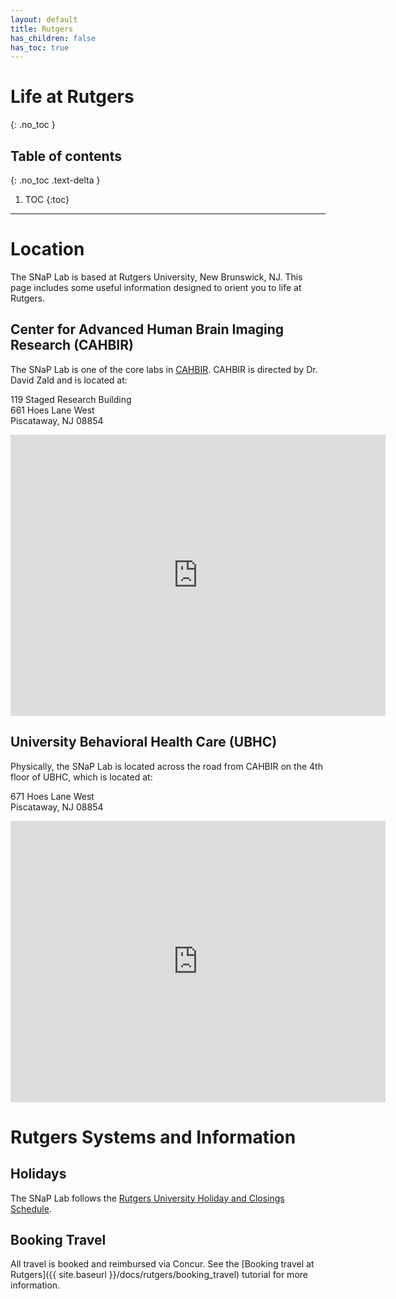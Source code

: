 ```yaml
---
layout: default
title: Rutgers
has_children: false
has_toc: true
---
```


# Life at Rutgers
{: .no_toc }

## Table of contents
{: .no_toc .text-delta }

1. TOC
{:toc}

---

# Location

The SNaP Lab is based at Rutgers University, New Brunswick, NJ. This page includes some useful information designed to orient you to life at Rutgers.

## Center for Advanced Human Brain Imaging Research (CAHBIR)

The SNaP Lab is one of the core labs in [CAHBIR](https://sites.rutgers.edu/cahbir/). CAHBIR is directed by Dr. David Zald and is located at:

119 Staged Research Building<br>
661 Hoes Lane West<br>
Piscataway, NJ 08854
<iframe src="https://www.google.com/maps/embed?pb=!1m18!1m12!1m3!1d6065.126273059041!2d-74.47498872390625!3d40.5291461487895!2m3!1f0!2f0!3f0!3m2!1i1024!2i768!4f13.1!3m3!1m2!1s0x89c3c7bc687cb111%3A0x53e355a1f39aa1f3!2sCenter%20for%20Advanced%20Human%20Brain%20Imaging%20Research!5e0!3m2!1sen!2sus!4v1724629903972!5m2!1sen!2sus" width="600" height="450" style="border:0;" allowfullscreen="" loading="lazy" referrerpolicy="no-referrer-when-downgrade"></iframe>

## University Behavioral Health Care (UBHC)

Physically, the SNaP Lab is located across the road from CAHBIR on the 4th floor of UBHC, which is located at:

671 Hoes Lane West<br>
Piscataway, NJ 08854

<iframe src="https://www.google.com/maps/embed?pb=!1m18!1m12!1m3!1d2437.8437197476674!2d-74.47030356657127!3d40.526008527429006!2m3!1f0!2f0!3f0!3m2!1i1024!2i768!4f13.1!3m3!1m2!1s0x89c3c714a4460b61%3A0x34a6b7d7681583ce!2sUniversity%20Behavioral%20Health%20Care%20at%20Piscataway%20-%20Main%20Building%20(Rutgers%20Health)!5e0!3m2!1sen!2sus!4v1724629962681!5m2!1sen!2sus" width="600" height="450" style="border:0;" allowfullscreen="" loading="lazy" referrerpolicy="no-referrer-when-downgrade"></iframe>

# Rutgers Systems and Information

## Holidays

The SNaP Lab follows the [Rutgers University Holiday and Closings Schedule](https://uhr.rutgers.edu/hr-professional/2024-university-holiday-and-closings-schedule).

## Booking Travel

All travel is booked and reimbursed via Concur. See the [Booking travel at Rutgers]({{ site.baseurl }}/docs/rutgers/booking_travel) tutorial for more information.

